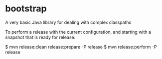# bootstrap
A very basic Java library for dealing with complex classpaths

To perform a release with the current configuration,
and starting with a snapshot that is ready for release:

$ mvn release:clean release:prepare -P release
$ mvn release:perform -P release
